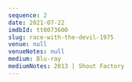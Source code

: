```yaml
---
sequence: 2
date: 2021-07-22
imdbId: tt0073600
slug: race-with-the-devil-1975
venue: null
venueNotes: null
medium: Blu-ray
mediumNotes: 2013 | Shout Factory
---
```


